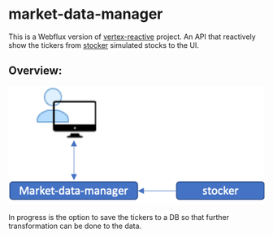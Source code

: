 # market-data-manager
This is a Webflux version of [vertex-reactive](https://github.com/chiusday/samples/tree/master/vertx-reactive) project.
An API that reactively show the tickers from [stocker](https://github.com/chiusday/market-data/tree/main/stocker) simulated stocks to the UI.

## Overview:
![](src/main/resources/images/market-data-manager.png)

In progress is the option to save the tickers to a DB so that further transformation can be done to the data. 

